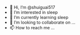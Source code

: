 - 👋 Hi, I’m @shuiguai517
- 👀 I’m interested in sleep
- 🌱 I’m currently learning sleep
- 💞️ I’m looking to collaborate on ...
- 📫 How to reach me ...

<!---
shuiguai517/shuiguai517 is a ✨ special ✨ repository because its `README.md` (this file) appears on your GitHub profile.
You can click the Preview link to take a look at your changes.
--->
